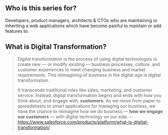 ## Who is this series for?

Developers, product managers, architects & CTOs who are maintaining or inheriting a web applications which have become painful to maintain or add features to.

## What is Digital Transformation?

> Digital transformation is the process of using digital technologies to create new — or modify existing — business processes, culture, and customer experiences to meet changing business and market requirements. This reimagining of business in the digital age is digital transformation.
>
> It transcends traditional roles like sales, marketing, and customer service. Instead, digital transformation begins and ends with how you think about, and engage with, **customers**.  As we move from paper to spreadsheets to smart applications for managing our business, we have the chance to reimagine how we do business — **how we engage our customers** — with digital technology on our side. – https://www.salesforce.com/products/platform/what-is-digital-transformation/